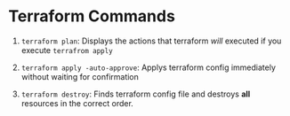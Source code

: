 # Terraform Commands

1. `terraform plan`: Displays the actions that terraform _will_ executed if you
   execute `terrafrom apply`

2. `terraform apply -auto-approve`: Applys terraform config immediately without
   waiting for confirmation

3. `terraform destroy`: Finds terraform config file and destroys **all**
   resources in the correct order.
